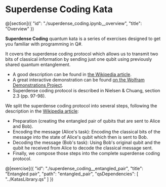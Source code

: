 # Superdense Coding Kata

@[section]({
    "id": "./superdense_coding.ipynb__overview",
    "title": "Overview"
})

**Superdense Coding** quantum kata is a series of exercises designed to get you familiar with programming in Q#.

It covers the superdense coding protocol which allows us to transmit two bits of classical information by sending just one qubit using previously shared quantum entanglement.

- A good description can be found in [the Wikipedia article](https://en.wikipedia.org/wikiSuperdense_coding).
- A great interactive demonstration can be found [on the Wolfram Demonstrations Project](http:/demonstrations.wolfram.com/SuperdenseCoding/).
- Superdense coding protocol is described in Nielsen & Chuang, section 2.3 (pp. 97-98).


We split the superdense coding protocol into several steps, following the description in the [Wikipedia article](https://en.wikipedia.org/wiki/Superdense_coding):

- Preparation (creating the entangled pair of qubits that are sent to Alice and Bob).
- Encoding the message (Alice's task): Encoding the classical bits of the message into the state of Alice's qubit which then is sent to Bob.
- Decoding the message (Bob's task): Using Bob's original qubit and the qubit he received from Alice to decode the classical message sent.
- Finally, we compose those steps into the complete superdense coding protocol.

@[exercise]({
    "id": "./superdense_coding__entangled_pair",
    "title": "Entangled pair",
    "path": "entangled_pair",
    "qsDependencies": [
        "../KatasLibrary.qs"
    ]
})
